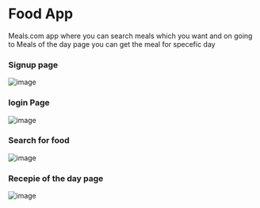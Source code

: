 # Food App

Meals.com app where you can search meals which you want and on going to Meals of the day page you can get the meal for specefic day

### Signup page

  ![image](https://user-images.githubusercontent.com/97351159/199303852-ba178fa7-7b43-4153-bb54-6719f6d60d82.png)


### login Page
![image](https://user-images.githubusercontent.com/97351159/199303722-bc8fe8a5-e690-41ef-88eb-91e240e24512.png)

### Search for food 
![image](https://user-images.githubusercontent.com/97351159/199303576-5459ba46-9131-4ef8-b214-d4d792774571.png)


### Recepie of the day page


![image](https://user-images.githubusercontent.com/97351159/199303093-bbb270ec-b202-4dfd-918f-223f62629262.png)
